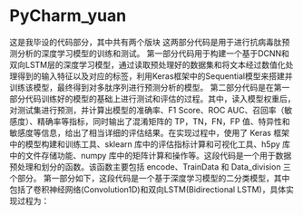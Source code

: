 # PyCharm_yuan
这是我毕设的代码部分，其中共有两个版块
这两部分代码是用于进行抗病毒肽预测分析的深度学习模型的训练和测试。
第一部分代码用于构建一个基于DCNN和双向LSTM层的深度学习模型，通过读取预处理好的数据集和将文本经过数值化处理得到的输入特征以及对应的标签，利用Keras框架中的Sequential模型来搭建并训练该模型，最终得到对多肽序列进行预测分析的模型。
第二部分代码是在第一部分代码训练好的模型的基础上进行测试和评估的过程。其中，读入模型权重后，对测试集进行预测，并计算出模型的准确率、F1 Score、ROC AUC、召回率（敏感度）、精确率等指标，同时输出了混淆矩阵的 TP，TN，FN，FP 值、特异性和敏感度等信息，给出了相当详细的评估结果。在实现过程中，使用了 Keras 框架中的模型构建和训练工具、sklearn 库中的评估指标计算和可视化工具、h5py 库中的文件存储功能、numpy 库中的矩阵计算和操作等。这段代码是一个用于数据预处理和划分的函数。该函数主要包括 encode、TrainData 和 Data_division 三个部分。
第一部分如下，这段代码是一个基于深度学习模型的二分类模型，其中包括了卷积神经网络(Convolution1D)和双向LSTM(Bidirectional LSTM)，具体实现过程为：
